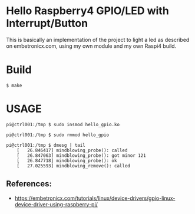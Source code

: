 # Hello Raspberry4 GPIO/LED with Interrupt/Button

This is basically an implementation of the project to light a led as
described on embetronicx.com, using my own module and my own Raspi4
build.

# Build

```
$ make
```

# USAGE

```
pi@ctrl001:/tmp $ sudo insmod hello_gpio.ko

pi@ctrl001:/tmp $ sudo rmmod hello_gpio

pi@ctrl001:/tmp $ dmesg | tail
    [   26.846417] mindblowing_probe(): called
    [   26.847063] mindblowing_probe(): got minor 121
    [   26.847718] mindblowing_probe(): ok
    [   27.025593] mindblowing_remove(): called
```

## References:

 * https://embetronicx.com/tutorials/linux/device-drivers/gpio-linux-device-driver-using-raspberry-pi/

